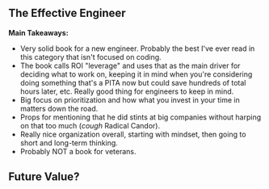 ## The Effective Engineer

**Main Takeaways:**
- Very solid book for a new engineer. Probably the best I've ever read in this category that isn't focused on coding.
- The book calls ROI "leverage" and uses that as the main driver for deciding what to work on, keeping it in mind when you're considering doing something that's a PITA now but could save hundreds of total hours later, etc. Really good thing for engineers to keep in mind.
- Big focus on prioritization and how what you invest in your time in matters down the road.
- Props for mentioning that he did stints at big companies without harping on that too much (*cough* Radical Candor).
- Really nice organization overall, starting with mindset, then going to short and long-term thinking.
- Probably NOT a book for veterans.

Future Value?
- 

<!--stackedit_data:
eyJoaXN0b3J5IjpbMTg1Mzg4Njg3NCw3NzA0OTQyNTMsMjkyMD
E0MjUxLDE0ODIzMTIzMjBdfQ==
-->